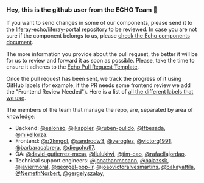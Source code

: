 ### Hey, this is the github user from the ECHO Team 👋

If you want to send changes in some of our components, please 
send it to the [liferay-echo/liferay-portal repository][1] to be reviewed. In case
you are not sure if the component belongs to us, please [check the Echo components document][2].

The more information you provide about the pull request, the better it will be for us to review and
forward it as soon as possible. Please, take the time to ensure it adheres to the [Echo Pull Request Template](https://gist.github.com/liferay-echo/5a4455285ff1800f9da146816d85e67d#file-pull-request-template-md).

Once the pull request has been sent, we track the progress of it using GitHub
labels (for example, if the PR needs some frontend review we add the
"Frontend Review Needed"). Here is a list of
[all the different labels that we use][3].

The members of the team that manage the repo, are, separated by area of
knowledge:
- Backend: [@ealonso][5], [@jkappler][5], [@ruben-pulido][6], [@lfbesada][7], [@mikellorza][17].
- Frontend: [@p2kmgcl][8], [@sandrodw3][9], [@veroglez][10], [@victorg1991][11], [@barbaracabrera][15], [@diegohu97][16].
- QA: [@david-gutierrez-mesa][12], [@liulukiwi][13], [@tim-cao][14], [@rafaellajordao][18].
- Technical support engineers: [@jonathanmccann][19], [@balazssk][20], [@javiermoral][21], [@georgel-pop-lr][22], [@joaovictoralvesmartins][23], [@bakayattila][24], [@NemethNorbert][25], [@gergelyszalay][26],

[1]: https://github.com/liferay-echo/liferay-portal
[2]: https://airtable.com/shrQ35YwWwHLRvhZ9/tbl66zH9L32CxqoNu
[3]: https://github.com/liferay-echo/liferay-portal/labels
[4]: https://github.com/ealonso
[5]: https://github.com/jkappler
[6]: https://github.com/ruben-pulido
[7]: https://github.com/lfbesada
[8]: https://github.com/p2kmgcl
[9]: https://github.com/sandrodw3
[10]: https://github.com/veroglez
[11]: https://github.com/victorg1991
[12]: https://github.com/david-gutierrez-mesa
[13]: https://github.com/liulukiwi
[14]: https://github.com/tim-cao
[15]: https://github.com/barbaracabrera
[16]: https://github.com/DiegoHu97
[17]: https://github.com/mikellorza
[18]: https://github.com/rafaellajordao
[19]: https://github.com/jonathanmccann
[20]: https://github.com/balazssk
[21]: https://github.com/javiermoral
[22]: https://github.com/georgel-pop-lr
[23]: https://github.com/joaovictoralvesmartins
[24]: https://github.com/bakayattila
[25]: https://github.com/NemethNorbert
[26]: https://github.com/gergelyszalay
